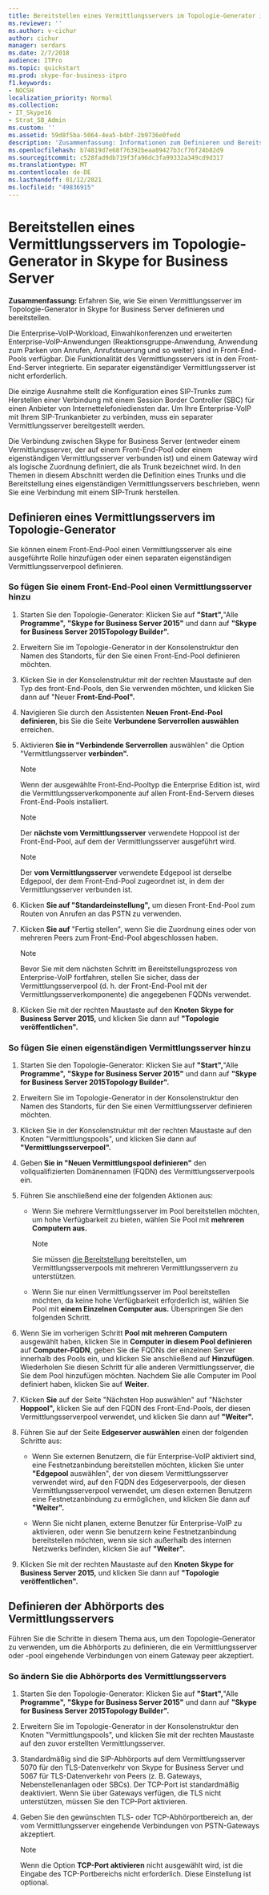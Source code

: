 ```yaml
---
title: Bereitstellen eines Vermittlungsservers im Topologie-Generator in Skype for Business Server
ms.reviewer: ''
ms.author: v-cichur
author: cichur
manager: serdars
ms.date: 2/7/2018
audience: ITPro
ms.topic: quickstart
ms.prod: skype-for-business-itpro
f1.keywords:
- NOCSH
localization_priority: Normal
ms.collection:
- IT_Skype16
- Strat_SB_Admin
ms.custom: ''
ms.assetid: 59d8f5ba-5064-4ea5-b4bf-2b9736e0fedd
description: 'Zusammenfassung: Informationen zum Definieren und Bereitstellen eines Vermittlungsservers im Topologie-Generator in Skype for Business Server.'
ms.openlocfilehash: b74819d7e68f76392beaa89427b3cf76f24b82d9
ms.sourcegitcommit: c528fad9db719f3fa96dc3fa99332a349cd9d317
ms.translationtype: MT
ms.contentlocale: de-DE
ms.lasthandoff: 01/12/2021
ms.locfileid: "49836915"
---
```

# <a name="deploy-a-mediation-server-in-topology-builder-in-skype-for-business-server"></a>Bereitstellen eines Vermittlungsservers im Topologie-Generator in Skype for Business Server
 
**Zusammenfassung:** Erfahren Sie, wie Sie einen Vermittlungsserver im Topologie-Generator in Skype for Business Server definieren und bereitstellen.
  
Die Enterprise-VoIP-Workload, Einwahlkonferenzen und erweiterten Enterprise-VoIP-Anwendungen (Reaktionsgruppe-Anwendung, Anwendung zum Parken von Anrufen, Anrufsteuerung und so weiter) sind in Front-End-Pools verfügbar. Die Funktionalität des Vermittlungsservers ist in den Front-End-Server integrierte. Ein separater eigenständiger Vermittlungsserver ist nicht erforderlich. 
  
Die einzige Ausnahme stellt die Konfiguration eines SIP-Trunks zum Herstellen einer Verbindung mit einem Session Border Controller (SBC) für einen Anbieter von Internettelefoniediensten dar. Um Ihre Enterprise-VoIP mit Ihrem SIP-Trunkanbieter zu verbinden, muss ein separater Vermittlungsserver bereitgestellt werden.
  
Die Verbindung zwischen Skype for Business Server (entweder einem Vermittlungsserver, der auf einem Front-End-Pool oder einem eigenständigen Vermittlungsserver verbunden ist) und einem Gateway wird als logische Zuordnung definiert, die als Trunk bezeichnet wird. In den Themen in diesem Abschnitt werden die Definition eines Trunks und die Bereitstellung eines eigenständigen Vermittlungsservers beschrieben, wenn Sie eine Verbindung mit einem SIP-Trunk herstellen.
  
## <a name="define-a-mediation-server-in-topology-builder"></a>Definieren eines Vermittlungsservers im Topologie-Generator

Sie können einem Front-End-Pool einen Vermittlungsserver als eine ausgeführte Rolle hinzufügen oder einen separaten eigenständigen Vermittlungsserverpool definieren.
  
### <a name="to-add-a-mediation-server-to-a-front-end-pool"></a>So fügen Sie einem Front-End-Pool einen Vermittlungsserver hinzu

1. Starten Sie den Topologie-Generator: Klicken Sie auf **"Start",**"Alle **Programme",** **"Skype for Business Server 2015"** und dann auf **"Skype for Business Server 2015Topology Builder".**
    
2. Erweitern Sie im Topologie-Generator in der Konsolenstruktur den Namen des Standorts, für den Sie einen Front-End-Pool definieren möchten.
    
3. Klicken Sie in der Konsolenstruktur mit der rechten Maustaste auf den Typ des front-End-Pools, den Sie verwenden möchten, und klicken Sie dann auf "Neuer **Front-End-Pool".**
    
4. Navigieren Sie durch den Assistenten **Neuen Front-End-Pool definieren**, bis Sie die Seite **Verbundene Serverrollen auswählen** erreichen.
    
5. Aktivieren **Sie in "Verbindende Serverrollen** auswählen" die Option "Vermittlungsserver **verbinden".**
    
    > [!NOTE]
    > Wenn der ausgewählte Front-End-Pooltyp die Enterprise Edition ist, wird die Vermittlungsserverkomponente auf allen Front-End-Servern dieses Front-End-Pools installiert. 
  
    > [!NOTE]
    > Der **nächste vom Vermittlungsserver** verwendete Hoppool ist der Front-End-Pool, auf dem der Vermittlungsserver ausgeführt wird.
  
    > [!NOTE]
    > Der **vom Vermittlungsserver** verwendete Edgepool ist derselbe Edgepool, der dem Front-End-Pool zugeordnet ist, in dem der Vermittlungsserver verbunden ist.
  
6. Klicken **Sie auf "Standardeinstellung",** um diesen Front-End-Pool zum Routen von Anrufen an das PSTN zu verwenden.
    
7. Klicken **Sie auf** "Fertig stellen", wenn Sie die Zuordnung eines oder von mehreren Peers zum Front-End-Pool abgeschlossen haben.
    
    > [!NOTE]
    > Bevor Sie mit dem nächsten Schritt im Bereitstellungsprozess von Enterprise-VoIP fortfahren, stellen Sie sicher, dass der Vermittlungsserverpool (d. h. der Front-End-Pool mit der Vermittlungsserverkomponente) die angegebenen FQDNs verwendet. 
  
8. Klicken Sie mit der rechten Maustaste auf den **Knoten Skype for Business Server 2015,** und klicken Sie dann auf **"Topologie veröffentlichen".**
    
### <a name="to-add-a-standalone-mediation-server"></a>So fügen Sie einen eigenständigen Vermittlungsserver hinzu

1. Starten Sie den Topologie-Generator: Klicken Sie auf **"Start",**"Alle **Programme",** **"Skype for Business Server 2015"** und dann auf **"Skype for Business Server 2015Topology Builder".**
    
2. Erweitern Sie im Topologie-Generator in der Konsolenstruktur den Namen des Standorts, für den Sie einen Vermittlungsserver definieren möchten.
    
3. Klicken Sie in der Konsolenstruktur mit der rechten Maustaste auf den Knoten "Vermittlungspools", und klicken Sie dann auf **"Vermittlungsserverpool".** 
    
4. Geben **Sie in "Neuen Vermittlungspool definieren"** den vollqualifizierten Domänennamen (FQDN) des Vermittlungsserverpools ein.
    
5. Führen Sie anschließend eine der folgenden Aktionen aus:
    
   - Wenn Sie mehrere Vermittlungsserver im Pool bereitstellen möchten, um hohe Verfügbarkeit zu bieten, wählen Sie Pool mit **mehreren Computern aus.**
    
     > [!NOTE]
     > Sie müssen [die Bereitstellung](../../plan-your-deployment/network-requirements/load-balancing.md#BKMK_DNSLoadBalancing) bereitstellen, um Vermittlungsserverpools mit mehreren Vermittlungsservern zu unterstützen.
  
   - Wenn Sie nur einen Vermittlungsserver im Pool bereitstellen möchten, da keine hohe Verfügbarkeit erforderlich ist, wählen Sie Pool mit **einem Einzelnen Computer aus.** Überspringen Sie den folgenden Schritt.
    
6. Wenn Sie im vorherigen Schritt **Pool mit mehreren Computern** ausgewählt haben, klicken Sie in **Computer in diesem Pool definieren** auf **Computer-FQDN**, geben Sie die FQDNs der einzelnen Server innerhalb des Pools ein, und klicken Sie anschließend auf **Hinzufügen**. Wiederholen Sie diesen Schritt für alle anderen Vermittlungsserver, die Sie dem Pool hinzufügen möchten. Nachdem Sie alle Computer im Pool definiert haben, klicken Sie auf **Weiter**.
    
7. Klicken **Sie** auf der Seite "Nächsten Hop auswählen" auf "Nächster **Hoppool",** klicken Sie auf den FQDN des Front-End-Pools, der diesen Vermittlungsserverpool verwendet, und klicken Sie dann auf **"Weiter".**
    
8. Führen Sie auf der Seite **Edgeserver auswählen** einen der folgenden Schritte aus:
    
   - Wenn Sie externen Benutzern, die für Enterprise-VoIP aktiviert sind, eine Festnetzanbindung bereitstellen möchten, klicken Sie unter **"Edgepool** auswählen", der von diesem Vermittlungsserver verwendet wird, auf den FQDN des Edgeserverpools, der diesen Vermittlungsserverpool verwendet, um diesen externen Benutzern eine Festnetzanbindung zu ermöglichen, und klicken Sie dann auf **"Weiter".**
    
   - Wenn Sie nicht planen, externe Benutzer für Enterprise-VoIP zu aktivieren, oder wenn Sie benutzern keine Festnetzanbindung bereitstellen möchten, wenn sie sich außerhalb des internen Netzwerks befinden, klicken Sie auf **"Weiter".**
    
9. Klicken Sie mit der rechten Maustaste auf den **Knoten Skype for Business Server 2015,** und klicken Sie dann auf **"Topologie veröffentlichen".**
    
## <a name="define-the-mediation-server-listening-ports"></a>Definieren der Abhörports des Vermittlungsservers

Führen Sie die Schritte in diesem Thema aus, um den Topologie-Generator zu verwenden, um die Abhörports zu definieren, die ein Vermittlungsserver oder -pool eingehende Verbindungen von einem Gateway peer akzeptiert.
  
### <a name="to-modify-the-mediation-server-listening-ports"></a>So ändern Sie die Abhörports des Vermittlungsservers

1. Starten Sie den Topologie-Generator: Klicken Sie auf **"Start",**"Alle **Programme",** **"Skype for Business Server 2015"** und dann auf **"Skype for Business Server 2015Topology Builder".**
    
2. Erweitern Sie im Topologie-Generator in  der Konsolenstruktur den Knoten "Vermittlungspools", und klicken Sie mit der rechten Maustaste auf den zuvor erstellten Vermittlungsserver.
    
3. Standardmäßig sind die SIP-Abhörports auf dem Vermittlungsserver 5070 für den TLS-Datenverkehr von Skype for Business Server und 5067 für TLS-Datenverkehr von Peers (z. B. Gateways, Nebenstellenanlagen oder SBCs). Der TCP-Port ist standardmäßig deaktiviert. Wenn Sie über Gateways verfügen, die TLS nicht unterstützen, müssen Sie den TCP-Port aktivieren.
    
4. Geben Sie den gewünschten TLS- oder TCP-Abhörportbereich an, der vom Vermittlungsserver eingehende Verbindungen von PSTN-Gateways akzeptiert.
    
    > [!NOTE]
    > Wenn die Option **TCP-Port aktivieren** nicht ausgewählt wird, ist die Eingabe des TCP-Portbereichs nicht erforderlich. Diese Einstellung ist optional.
  

